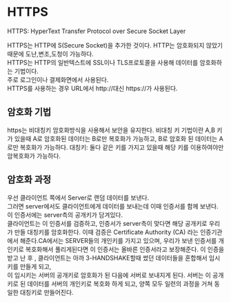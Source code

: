 # HTTPS

HTTPS: HyperText Transfer Protocol over Secure Socket Layer 

HTTPS는 HTTP에 S(Secure Socket)을 추가한 것이다. HTTP는 암호화되지 않았기 때문에 도난,변조,도청이 가능하다.  
HTTPS는 HTTP의 일반텍스트에 SSL이나 TLS프로토콜을 사용해 데이터를 암호화하는 기법이다.   
주로 로그인이나 결제화면에서 사용된다.   
HTTPS를 사용하는 경우 URL에서 http://대신 https://가 사용된다. 

## 암호화 기법 

https는 비대칭키 암호화방식을 사용해서 보안을 유지한다. 
비대칭 키 기법이란 A,B 키가 있을때 A로 암호화된 데이터는 B로만 복호화가 가능하고, B로 암호화 된 데이터는 A로만 복호화가 가능하다. 
대칭키: 둘다 같은 키를 가지고 있을때 해당 키를 이용하여야만 암복호화가 가능하다. 

## 암호화 과정 

우선 클라이언트 쪽에서 Server로 랜덤 데이터를 보낸다.    
그러면 server에서도 클라이언트에게 데이터를 보내는데 이때 인증서를 함께 보낸다.
이 인증서에는 server측의 공개키가 담겨있다.   
클라이언트는 이 인증서를 검증하고, 인증서가 server측이 맞다면 해당 공개키로 우리가 만들 대칭키를 암호화한다. 
이때 검증은 Certificate Authority (CA) 라는 인증기관에서 해준다.CA에서는 SERVER들의 개인키를 가지고 있으며, 우리가 보낸 인증서를 개인키로 복호화해서
풀리게된다면 이 인증서는 올바른 인증서라고 보장해준다. 
이 인증을 받고 난 후 , 클라이언트는 아까 3-HANDSHAKE할때 썼던 데이터들을 혼합해서 임시키를 만들게 되고,    
이 임시키는 서버의 공개키로 암호화가 된 다음에 서버로 보내지게 된다. 
서버는 이 공개키로 된 데이터를 서버의 개인키로 복호화 하게 되고, 양쪽 모두 일련의 과정을 거쳐 동일한 대칭키로 만들어진다. 


